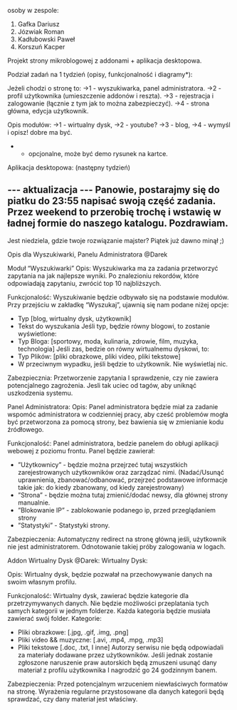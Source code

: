 osoby w zespole:
1) Gafka Dariusz
2) Józwiak Roman
3) Kadłubowski Paweł
4) Korszuń Kacper

Projekt strony mikroblogowej z addonami + aplikacja desktopowa.

Podział zadań na 1 tydzień (opisy, funkcjonalność i diagramy*): 

Jeżeli chodzi o stronę to: 
->1 - wyszukiwarka, panel administratora.
->2 - profil użytkownika (umieszczenie addonów i reszta).
->3 - rejestracja i zalogowanie (łącznie z tym jak to można zabezpieczyć).
->4 - strona główna, edycja użytkownik.

Opis modułów: 
->1 - wirtualny dysk,
->2 - youtube?
->3 - blog,
->4 - wymyśl i opisz! dobre ma być.
 
* - opcjonalne, może być demo rysunek na kartce.

Aplikacja desktopowa: 
(następny tydzień)

--- aktualizacja ---
Panowie, postarajmy się do piatku do 23:55 napisać swoją część zadania. Przez weekend to przerobię trochę i wstawię w ładnej formie do naszego katalogu.
Pozdrawiam.
--------------------
Jest niedziela, gdzie twoje rozwiązanie majster? Piątek już dawno minął ;)



Opis dla Wyszukiwarki, Panelu Administratora @Darek


Moduł “Wyszukiwarki”
Opis:
Wyszukiwarka ma za zadania przetworzyć zapytania na jak najlepsze wyniki.
Po znalezioniu rekordów, które odpowiadają zapytaniu, zwrócić top 10 najbliższych.

Funkcjonalość:
Wyszukiwanie będzie odbywało się na podstawie modułów.
Przy przejściu w zakładkę “Wyszukaj”, ujawnią się nam podane niżej opcje:
- Typ [blog, wirtualny dysk, użytkownik]
- Tekst do wyszukania
Jeśli typ, będzie równy blogowi, to zostanie wyświetlone:
- Typ Bloga: [sportowy, moda, kulinaria, zdrowie, film, muzyka, technologia]
Jeśli zas, bedzie on równy wirtualnemu dyskowi, to:
- Typ Plików: [pliki obrazkowe, pliki video, pliki tekstowe]
- W przeciwnym wypadku, jeśli będzie to użytkownik.
Nie wyświetlaj nic.


Zabezpiecznia:
Przetworzenie zapytania I sprawdzenie, czy nie zawiera potencjalnego zagrożenia. Jesli tak
uciec od tagów, aby uniknąć uszkodzenia systemu.


Panel Administratora:
Opis: 
Panel administratora będzie miał za zadanie wspomóc administratora w codzienniej pracy, aby cześć problemów mogła być przetworzona za pomocą strony, bez bawienia się w zmienianie kodu źródłowego.

Funkcjonalość:
Panel administratora, bedzie panelem do obługi aplikacji webowej z poziomu frontu. 
Panel będzie zawierał:
- ”Użytkownicy” - będzie można przejrzeć tutaj wszystkich zarejestrowanych użytkowników oraz zarządzać nimi. (Nadać/Usunąć uprawnienia,  zbanować/odbanować, przejrzeć podstawowe informacje   takie jak: do kiedy zbanowany, od kiedy zarejestrowany)
- ”Strona” - będzie można tutaj zmienić/dodać newsy, dla głównej strony manualnie.
- ”Blokowanie IP” - zablokowanie podanego ip, przed przeglądaniem strony
- ”Statystyki” - Statystyki strony. 

Zabezpieczenia:
Automatyczny redirect na stronę główną jeśli, użytkownik nie jest administratorem. Odnotowanie takiej próby zalogowania w logach.


Addon Wirtualny Dysk @Darek:
Wirtualny Dysk:

Opis:
Wirtualny dysk, będzie pozwałał na przechowywanie danych na swoim własnym profilu.


Funkcjonalość:
Wirtualny dysk, zawierać będzie kategorie dla przetrzymywanych danych. Nie będzie możliwości przeplatania tych samych kategorii w jednym folderze. Każda kategoria będzie musiała zawierać swój folder.
Kategorie:
- Pliki obrazkowe: [.jpg, .gif, .img, .png]
- Pliki video && muzyczne: [.avi, .mp4, .mpg, .mp3]
- Pliki tekstowe [.doc, .txt, I inne]
Autorzy serwisu nie będą odpowiadali za materiały dodawane przez użytkowników. Jeśli jednak zostanie zgłoszone naruszenie praw autorskich będą zmuszeni usunąć dany materiał z profilu użytkownika I nagrodzić go 24 godzinnym banem.

Zabezpieczenia:
Przed potencjalnym wrzuceniem niewłaściwych formatów na stronę. Wyrażenia regularne przystosowane dla danych kategorii będą sprawdzać, czy dany materiał jest właściwy.


